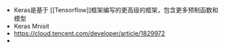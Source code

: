 - Keras是基于 [[Tensorflow]]框架编写的更高级的框架，包含更多预制函数和模型
- Keras Mnisit
- https://cloud.tencent.com/developer/article/1829972
-